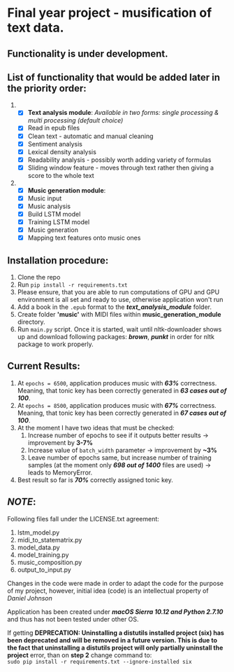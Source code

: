 # Final year project - musification of text data.

## **Functionality is under development.**

## List of functionality that would be added later in the priority order:

1. - [x] **Text analysis module**: _Available in two forms: single processing & multi processing (default choice)_
   - [x] Read in epub files
   - [x] Clean text - automatic and manual cleaning
   - [x] Sentiment analysis
   - [x] Lexical density analysis
   - [x] Readability analysis - possibly worth adding variety of formulas
   - [x] Sliding window feature - moves through text rather then giving a score to the whole text

2. - [x] **Music generation module**:
   - [x] Music input
   - [x] Music analysis
   - [x] Build LSTM model
   - [x] Training LSTM model
   - [x] Music generation
   - [x] Mapping text features onto music ones

## Installation procedure:
  1. Clone the repo
  2. Run `pip install -r requirements.txt`
  3. Please ensure, that you are able to run computations of GPU and GPU environment is all set and ready to use, otherwise application won't run
  4. Add a book in the `.epub` format to the _**text_analysis_module**_ folder.
  5. Create folder __'music'__ with MIDI files within **music_generation_module** directory.
  6. Run `main.py` script. Once it is started, wait until nltk-downloader shows up and download following packages: _**brown**_, _**punkt**_ in order for nltk package to work properly.

## Current Results:
  1. At `epochs = 6500`, application produces music with _**63%**_ correctness. Meaning, that tonic key has been correctly generated in _**63 cases out of 100**_.
  2. At `epochs = 8500`, application produces music with _**67%**_ correctness. Meaning, that tonic key has been correctly generated in _**67 cases out of 100**_.
  3. At the moment I have two ideas that must be checked:
      1. Increase number of epochs to see if it outputs better results -> improvement by **3-7%**
      2. Increase value of `batch_width` parameter -> improvement by **~3%**
      3. Leave number of epochs same, but increase number of training samples (at the moment only _**698 out of 1400**_ files are used) -> leads to MemoryError.
  4. Best result so far is _**70%**_ correctly assigned tonic key.

## **_NOTE_**:
Following files fall under the LICENSE.txt agreement:
  1. lstm_model.py
  2. midi_to_statematrix.py
  3. model_data.py
  4. model_training.py
  5. music_composition.py
  6. output_to_input.py

Changes in the code were made in order to adapt the code for the purpose of my project, however, initial idea (code) is an intellectual property of _Daniel Johnson_

Application has been created under _**macOS Sierra 10.12 and Python 2.7.10**_ and thus has not been tested under other OS.

If getting **DEPRECATION: Uninstalling a distutils installed project (six) has
been deprecated and will be removed in a future version. This is due to the fact
that uninstalling a distutils project will only partially uninstall the project**
error, than on **step 2** change command to:  
`sudo pip install -r requirements.txt --ignore-installed six`
